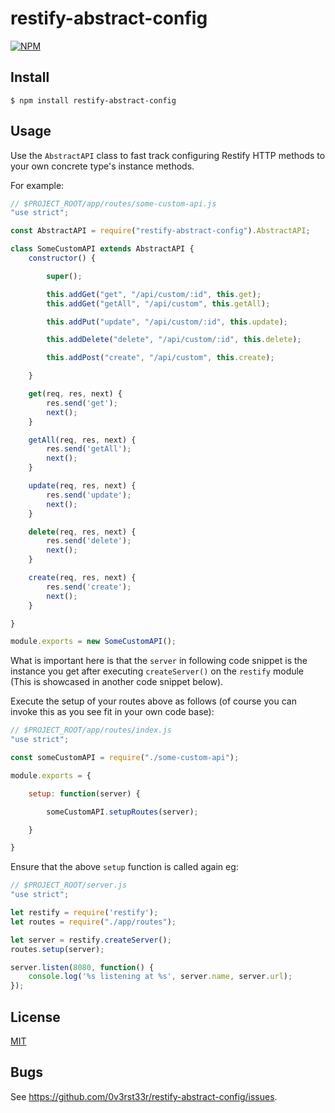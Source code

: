 # restify-abstract-config

[![NPM](https://img.shields.io/npm/v/restify-abstract-config.svg)](https://www.npmjs.com/package/restify-abstract-config)

## Install

    $ npm install restify-abstract-config

## Usage

Use the `AbstractAPI` class to fast track configuring Restify HTTP methods to your
own concrete type's instance methods.

For example:

```javascript
// $PROJECT_ROOT/app/routes/some-custom-api.js
"use strict";

const AbstractAPI = require("restify-abstract-config").AbstractAPI;

class SomeCustomAPI extends AbstractAPI {
    constructor() {

        super();

        this.addGet("get", "/api/custom/:id", this.get);
        this.addGet("getAll", "/api/custom", this.getAll);

        this.addPut("update", "/api/custom/:id", this.update);

        this.addDelete("delete", "/api/custom/:id", this.delete);

        this.addPost("create", "/api/custom", this.create);

    }

    get(req, res, next) {
        res.send('get');
        next();
    }

    getAll(req, res, next) {
        res.send('getAll');
        next();
    }

    update(req, res, next) {
        res.send('update');
        next();
    }

    delete(req, res, next) {
        res.send('delete');
        next();
    }

    create(req, res, next) {
        res.send('create');
        next();
    }

}

module.exports = new SomeCustomAPI();
```

What is important here is that the `server` in following code snippet is the
instance you get after executing `createServer()` on the `restify` module (This
is showcased in another code snippet below).

Execute the setup of your routes above as follows (of course you can invoke this
as you see fit in your own code base):

```javascript
// $PROJECT_ROOT/app/routes/index.js
"use strict";

const someCustomAPI = require("./some-custom-api");

module.exports = {

    setup: function(server) {

        someCustomAPI.setupRoutes(server);

    }

}
```

Ensure that the above `setup` function is called again eg:

```javascript
// $PROJECT_ROOT/server.js
"use strict";

let restify = require('restify');
let routes = require("./app/routes");

let server = restify.createServer();
routes.setup(server);

server.listen(8080, function() {
    console.log('%s listening at %s', server.name, server.url);
});
```

## License

[MIT](LICENSE)

## Bugs

See <https://github.com/0v3rst33r/restify-abstract-config/issues>.
